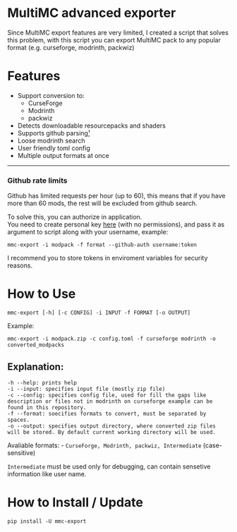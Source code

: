 # MultiMC advanced exporter

Since MultiMC export features are very limited, I created a script that solves this problem, with this script you can export MultiMC pack to any popular format (e.g. curseforge, modrinth, packwiz)

# Features

- Support conversion to:
    - CurseForge
    - Modrinth
    - packwiz
- Detects downloadable resourcepacks and shaders
- Supports github parsing[¹](#github-rate-limits)
- Loose modrinth search
- User friendly toml config
- Multiple output formats at once

---
### Github rate limits

Github has limited requests per hour (up to 60), this means that if you have more than 60 mods, the rest will be excluded from github search.

To solve this, you can authorize in application. \
You need to create personal key [here](https://github.com/settings/tokens) (with no permissions), and pass it as argument to script along with your username, example:
```
mmc-export -i modpack -f format --github-auth username:token
```
I recommend you to store tokens in enviroment variables for security reasons.

# How to Use

```
mmc-export [-h] [-c CONFIG] -i INPUT -f FORMAT [-o OUTPUT]
```

Example: 
```
mmc-export -i modpack.zip -c config.toml -f curseforge modrinth -o converted_modpacks
```

## Explanation:

```
-h --help: prints help
-i --input: specifies input file (mostly zip file)
-c --config: specifies config file, used for fill the gaps like description or files not in modrinth on curseforge example can be found in this repository.
-f --format: soecifies formats to convert, must be separated by spaces.
-o --output: specifies output directory, where converted zip files will be stored. By default current working directory will be used.
```

Avaliable formats:     - `CurseForge, Modrinth, packwiz, Intermediate` (case-sensitive)

`Intermediate` must be used only for debugging, can contain sensetive information like user name.

# How to Install / Update
```
pip install -U mmc-export
```
